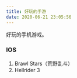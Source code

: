 ```yaml
---
title: 好玩的手游
date: 2020-06-21 23:05:56
---
```


好玩的手机游戏。

<h3>IOS</h3>

<ol>
    <li>Brawl Stars（荒野乱斗）</li>
    <li>Hellrider 3</li>
</ol>

